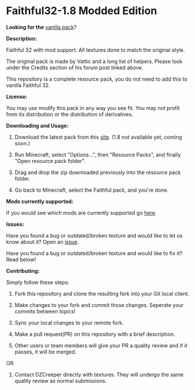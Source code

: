 Faithful32-1.8 Modded Edition
=================

**Looking for the** [vanilla pack](http://www.minecraftforum.net/forums/mapping-and-modding/resource-packs/1223254)?

**Description:**

Faithful 32 with mod support: All textures done to match the original style.

The original pack is made by Vattic and a long list of helpers. Please look under the Credits section of his forum post linked above.

This repository is a complete resource pack, you do not need to add this to vanilla Faithful 32.

**License:**

You may use modify this pack in any way you see fit. You may not profit from its distribution or the distribution of derivatives.

**Downloading and Usage:**

1) Download the latest pack from this [site](http://f32.me/). (1.8 not available yet, coming soon.)

2) Run Minecraft, select "Options...", then "Resource Packs", and finally "Open resource pack folder".

3) Drag and drop the zip downloaded previously into the resource pack folder.

4) Go back to Minecraft, select the Faithful pack, and you're done.

**Mods currently supported:**

If you would see which mods are currently supported go [here](https://github.com/F32Organization/Faithful32-1.8/tree/master/MODSUPPORTED.md).

**Issues:**

Have you found a bug or outdated/broken texture and would like to let us know about it? Open an [issue](https://github.com/F32Organization/Faithful32-1.8/issues).

Have you found a bug or outdated/broken texture and would like to fix it? Read below!

**Contributing:**

Simply follow these steps:

1) Fork this repository and clone the resulting fork into your Git local client.

2) Make changes to your fork and commit those changes. Seperate your commits between topics!

3) Sync your local changes to your remote fork.

4) Make a pull request(PR) on this repository with a brief description.

5) Other users or team members will give your PR a quality review and if it passes, it will be merged.

OR

1) Contact DZCreeper directly with textures. They will undergo the same quality review as normal submissions.